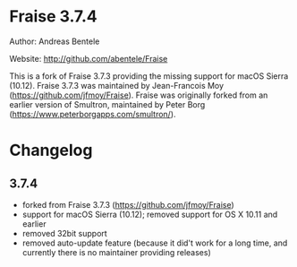 # Fraise 3.7.4

Author: Andreas Bentele

Website: http://github.com/abentele/Fraise

This is a fork of Fraise 3.7.3 providing the missing support for macOS Sierra (10.12).
Fraise 3.7.3 was maintained by Jean-Francois Moy (https://github.com/jfmoy/Fraise).
Fraise was originally forked from an earlier version of Smultron, maintained by Peter Borg (https://www.peterborgapps.com/smultron/).

# Changelog

## 3.7.4

* forked from Fraise 3.7.3 (https://github.com/jfmoy/Fraise)
* support for macOS Sierra (10.12); removed support for OS X 10.11 and earlier
* removed 32bit support
* removed auto-update feature (because it did't work for a long time, and currently there is no maintainer providing releases)
